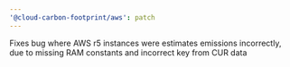 ```yaml
---
'@cloud-carbon-footprint/aws': patch
---
```


Fixes bug where AWS r5 instances were estimates emissions incorrectly, due to missing RAM constants and incorrect key from CUR data
